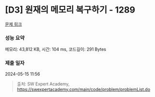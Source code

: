 # [D3] 원재의 메모리 복구하기 - 1289 

[문제 링크](https://swexpertacademy.com/main/code/problem/problemDetail.do?contestProbId=AV19AcoKI9sCFAZN) 

### 성능 요약

메모리: 43,812 KB, 시간: 104 ms, 코드길이: 291 Bytes

### 제출 일자

2024-05-15 11:56



> 출처: SW Expert Academy, https://swexpertacademy.com/main/code/problem/problemList.do